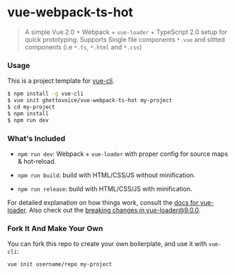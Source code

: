 # vue-webpack-ts-hot

> A simple Vue 2.0 + Webpack + `vue-loader` + TypeScript 2.0 setup for quick prototyping.
> Supports Single file components `*.vue` and slitted components (i.e `*.ts`, `*.html` and `*.css`)

### Usage

This is a project template for [vue-cli](https://github.com/vuejs/vue-cli).

``` bash
$ npm install -g vue-cli
$ vue init ghettovoice/vue-webpack-ts-hot my-project
$ cd my-project
$ npm install
$ npm run dev
```

### What's Included

- `npm run dev`: Webpack + `vue-loader` with proper config for source maps & hot-reload.

- `npm run build`: build with HTML/CSS/JS without minification.

- `npm run release`: build with HTML/CSS/JS with minification.

For detailed explanation on how things work, consult the [docs for vue-loader](http://vuejs.github.io/vue-loader). 
Also check out the [breaking changes in vue-loader@9.0.0](https://github.com/vuejs/vue-loader/releases/tag/v9.0.0).

### Fork It And Make Your Own

You can fork this repo to create your own boilerplate, and use it with `vue-cli`:

``` bash
vue init username/repo my-project
```
